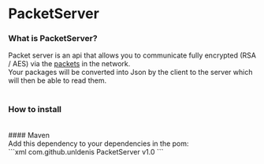 # PacketServer
### What is PacketServer? 
Packet server is an api that allows you to communicate fully encrypted (RSA / AES) via the <a href="https://github.com/unldenis/PacketServer/blob/3b9685a3d16fa8a3d7e96882f25ff92db3b1fe8e/src/main/java/com/github/unldenis/packet/Packet.java#L6">packets</a> in the network.
<br>
Your packages will be converted into Json by the client to the server which will then be able to read them.
<br>
<br>  
### How to install
<br>
#### Maven
<br>
Add this dependency to your dependencies in the pom:
<br>
```xml
<dependency>
  <groupId>com.github.unldenis</groupId>
  <artifactId>PacketServer</artifactId>
  <version>v1.0</version>
</dependency>
```
